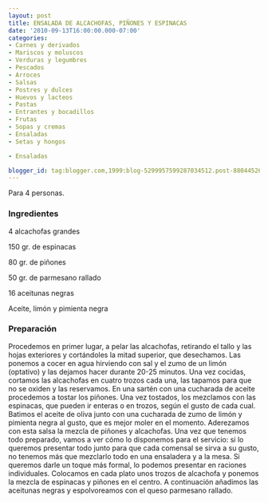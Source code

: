 ```yaml
---
layout: post
title: ENSALADA DE ALCACHOFAS, PIÑONES Y ESPINACAS
date: '2010-09-13T16:00:00.000-07:00'
categories:
- Carnes y derivados
- Mariscos y moluscos
- Verduras y legumbres
- Pescados
- Arroces
- Salsas
- Postres y dulces
- Huevos y lacteos
- Pastas
- Entrantes y bocadillos
- Frutas
- Sopas y cremas
- Ensaladas
- Setas y hongos

- Ensaladas

blogger_id: tag:blogger.com,1999:blog-5299957599287034512.post-8804452632140506420
---
```


Para 4 personas.

<h3>Ingredientes</h3>

4 alcachofas grandes

150 gr. de espinacas

80 gr. de piñones

50 gr. de parmesano rallado

16 aceitunas negras

Aceite, limón y pimienta negra

<h3>Preparación</h3>

Procedemos en primer lugar, a pelar las alcachofas, retirando el tallo y las hojas exteriores y cortándoles la mitad superior, que desechamos. Las ponemos a cocer en agua hirviendo con sal y el zumo de un limón (optativo) y las dejamos hacer durante 20-25 minutos. Una vez cocidas, cortamos las alcachofas en cuatro trozos cada una, las tapamos para que no se oxiden y las reservamos. En una sartén con una cucharada de aceite procedemos a tostar los piñones. Una vez tostados, los mezclamos con las espinacas, que pueden ir enteras o en trozos, según el gusto de cada cual. Batimos el aceite de oliva junto con una cucharada de zumo de limón y pimienta negra al gusto, que es mejor moler en el momento. Aderezamos con esta salsa la mezcla de piñones y alcachofas. Una vez que tenemos todo preparado, vamos a ver cómo lo disponemos para el servicio: si lo queremos presentar todo junto para que cada comensal se sirva a su gusto, no tenemos más que mezclarlo todo en una ensaladera y a la mesa. Si queremos darle un toque más formal, lo podemos presentar en raciones individuales. Colocamos en cada plato unos trozos de alcachofa y ponemos la mezcla de espinacas y piñones en el centro. A continuación añadimos las aceitunas negras y espolvoreamos con el queso parmesano rallado.

